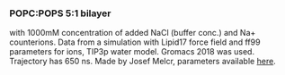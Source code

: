 ### POPC:POPS 5:1 bilayer 
with 1000mM concentration of added NaCl (buffer conc.) and Na+ counterions.
Data from a simulation with Lipid17 force field and ff99 parameters for ions, TIP3p water model.
Gromacs 2018 was used. Trajectory has 650 ns. 
Made by Josef Melcr, parameters available [here](https://github.com/jmelcr/ecc_lipids/tree/master/topologies).

